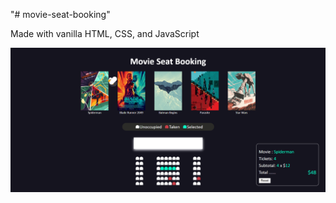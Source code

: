 "# movie-seat-booking"   
   
Made with vanilla HTML, CSS, and JavaScript  
  
![Preview](images/preview.PNG)


